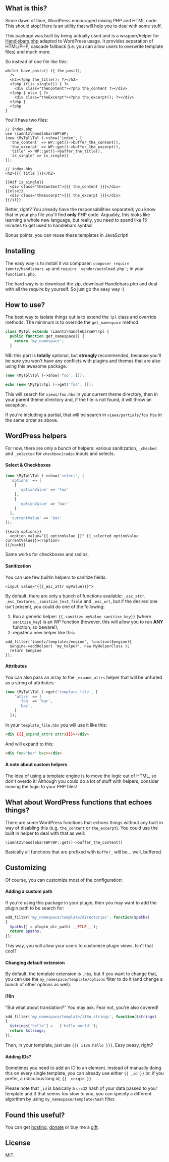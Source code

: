 ## What is this?

Since dawn of time, WordPress encouraged mixing PHP and HTML code. This should stop! Here is an utility that will help you to deal with some stuff.

This package was built by being actually used and is a wrapper/helper for [Handlebars.php](https://github.com/XaminProject/handlebars.php) adapted to WordPress usage. It provides separation of HTML/PHP, cascade fallback (i.e. you can allow users to overwrite template files) and much more.

So instead of one file like this:

```
while( have_posts() ){ the_post();
  ?>
  <h2><?php the_title(); ?></h2>
  <?php if(is_single()) { ?>
    <div class="theContent"><?php the_content ?></div>
  <?php } else { ?>
    <div class="theExcerpt"><?php the_excerpt(); ?></div>
  <?php }
  <?php
}
```

You'll have two files:


```
// index.php
use \iamntz\handlebarsWP\WP;
(new \MyTpl\Tpl )->show('index', [
  'the_content' => WP::get()->buffer_the_content(),
  'the_excerpt' => WP::get()->buffer_the_excerpt(),
  'title' => WP::get()->buffer_the_title(),
  'is_single' => is_single()
]);
```

```
// index.hbs
<h2>{{{ title }}}</h2>

{{#if is_single}}
  <div class="theContent">{{{ the_content }}}</div>
{{else}}
  <div class="theExcerpt">{{{ the_excerpt }}}</div>
{{/if}}
```

Better, right? You already have the responsabilities separated; you know that in your `php` file you'll find **only** PHP code. Arguably, this looks like learning a whole new language, but really, you need to spend like 15 minutes to get used to handlebars syntax!

Bonus points: you can reuse these templates in JavaScript!


## Installing

The easy way is to install it via composer: `composer require iamntz/handlebars.wp` and `require 'vendor/autoload.php';` in your `functions.php`.

The hard way is to download the zip, download Handlebars.php and deal with all the require by yourself. So just go the easy way :)

## How to use?


The best way to isolate things out is to extend the `Tpl` class and override methods. The minimum is to override the `get_namespace` method:

```php
class MyTpl extends \iamntz\handlebarsWP\Tpl {
  public function get_namespace() {
    return 'my_namespace';
  }
```

NB: this part is **totally** optional, but **strongly** recommended, because you'll be sure you won't have any conflicts with plugins and themes that are also using this awesome package.


```php
(new \MyTpl\Tpl )->show('foo', []);

echo (new \MyTpl\Tpl )->get('foo', []);
```

This will search for `views/foo.hbs` in your current theme directory, then in your parent theme directory and, if the file is not found, it will throw an exception.

If you're including a partial, that will be search in `views/partials/foo.hbs`  in the same order as above.

## WordPress helpers

For now, there are only a bunch of helpers: various sanitization, `_checked` and `_selected` for `checkbox|radio` inputs and selects.

#### Select & Checkboxes

```php
(new \MyTpl\Tpl )->show('select', [
  'options' => [
    [
      'optionValue' => 'foo'
    ],
    [
      'optionValue' => 'bar'
    ]
  ],
  'currentValue' => 'bar'
]);
```

```
{{each options}}
  <option value="{{ optionValue }}" {{_selected optionValue currentValue}}></option>
{{/each}}
```

Same works for checkboxes and radios.

#### Sanitization

You can use few builtin helpers to sanitize fields.

```
<input value="{{{_esc_attr myValue}}}">
```

By default, there are only a bunch of functions available: `_esc_attr`, `_esc_textarea`, `_sanitize_text_field` and `_esc_url`, but if the desired one isn't present, you could do one of the following:

1. Run a generic helper: `{{_sanitize myValue sanitize_key}}` (where `sanitize_key`) is an WP function (however, this will allow you to run **ANY** function, so beware!);
2. register a new helper like this:

```
add_filter('iamntz/templates/engine', function($engine){
  $engine->addHelper( 'my_helper', new MyHelperClass );
  return $engine
});
```

#### Attributes
You can also pass an array to the `_expand_attrs` helper that will be unfurled as a string of attributes:

```php
(new \MyTpl\Tpl )->get('template_file', [
    'attrs' => [
      'foo' => 'bar',
      'baz',
    ]
  ]);
```

In your `template_file.hbs` you will use it like this:

```html
<div {{{_expand_attrs attrs}}}></div>
```

And will expand to this:

```html
<div foo="bar" baz></div>
```

#### A note about custom helpers

The idea of using a template engine is to move the logic out of HTML, so don't overdo it! Although you could do a lot of stuff with helpers, consider moving the logic to your PHP files!

## What about WordPress functions that echoes things?

There are some WordPress functions that echoes things without any built in way of disabling this (e.g. `the_content` or `the_excerpt`). You could use the built in helper to deal with that as well:

```
\iamntz\handlebarsWP\WP::get()->buffer_the_content()
```

Basically all functions that are prefixed with `buffer_` will be... well, buffered.

## Customizing

Of course, you can customize most of the configuration:

#### Adding a custom path

If you're using this package in your plugin, then you may want to add the plugin path to be search for:

```php
add_filter('my_namespace/template/directories', function($paths)
{
  $paths[] = plugin_dir_path( __FILE__ );
  return $paths;
});
```

This way, you will allow your users to customize plugin views. Isn't that cool?

#### Changing default extension

By default, the template extension is `.hbs`, but if you want to change that, you can use the `my_namespace/template/options` filter to do it (and change a bunch of other options as well).

#### i18n

"But what about translation?" You may ask. Fear not, you're also covered!

```php
add_filter('my_namespace/template/i18n_strings', function($strings)
{
  $strings['hello'] = __('hello world!');
  return $strings;
});
```

Then, in your template, just use `{{{ i18n.hello }}}`. Easy peasy, right?

#### Adding IDs?

Sometimes you need to add an ID to an element. Instead of manually doing this on every single template, you can already use either `{{ _id }}` or, if you prefer, a ridiculous long id, `{{ _uniqid }}`.

Please note that `_id` is basically a `crc32` hash of your data passed to your template and if that seems too slow to you, you can specify a different algorithm by using `my_namespace/template/hash` filter.

## Found this useful?

You can get [hosting](https://m.do.co/c/c95a44d0e992), [donate](https://www.paypal.me/iamntz) or buy me a [gift](http://iamntz.com/wishlist).

## License

MIT.
